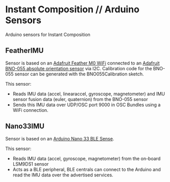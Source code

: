 # Instant Composition // Arduino Sensors

Arduino sensors for Instant Composition

## FeatherIMU 

Sensor is based on an [Adafruit Feather M0 WiFi](https://learn.adafruit.com/adafruit-feather-m0-wifi-atwinc1500/overview) connected to an [Adafruit BNO-055 absolute orientation sensor](https://learn.adafruit.com/adafruit-bno055-absolute-orientation-sensor/overview) via I2C. Calibration code for the BNO-055 sensor can be generated with the BNO055Calibration sketch.

This sensor: 
* Reads IMU data (accel, linearaccel, gyroscope, magnetometer) and IMU sensor fusion data (euler, quaternion) from the BNO-055 sensor
* Sends this IMU data over UDP/OSC port 9000 in OSC Bundles using a WiFi connection.

## Nano33IMU

Sensor is based on an [Arduino Nano 33 BLE Sense](https://www.arduino.cc/en/Guide/NANO33BLESense).

This sensor:
* Reads IMU data (accel, gyroscope, magnetometer) from the on-board LSM9DS1 sensor
* Acts as a BLE peripheral, BLE centrals can connect to the Arduino and read the IMU data over the advertised services.
